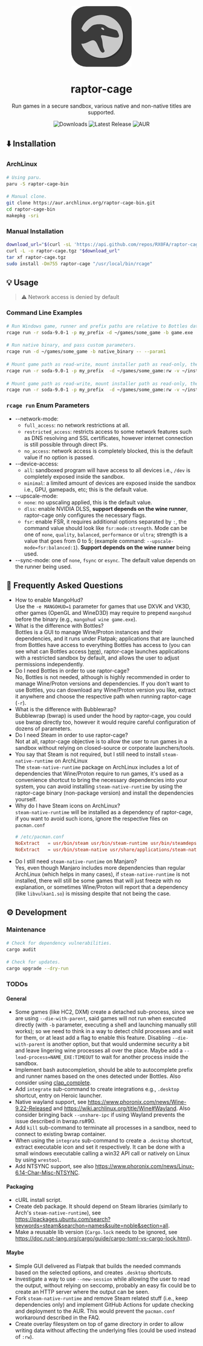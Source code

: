 <div align="center">
  <img src="assets/icon.png" />
  <h1>
    raptor-cage
  </h1>
  <p>
    Run games in a secure sandbox, various native and non-native titles are supported.
  </p>
  <img alt="Downloads" src="https://img.shields.io/github/downloads/RX0FA/raptor-cage/total?style=flat-square&label=DOWNLOADS&labelColor=0567ff&color=696969" />
  <img alt="Latest Release" src="https://img.shields.io/github/v/release/RX0FA/raptor-cage?style=flat-square&label=LATEST%20RELEASE&labelColor=0567ff&color=696969" />
  <img alt="AUR" src="https://img.shields.io/aur/version/raptor-cage-bin?style=flat-square&label=AUR&labelColor=0567ff&color=696969" />
</div>

## ⬇️ Installation

### ArchLinux

```bash
# Using paru.
paru -S raptor-cage-bin

# Manual clone.
git clone https://aur.archlinux.org/raptor-cage-bin.git
cd raptor-cage-bin
makepkg -sri
```

### Manual Installation

```bash
download_url="$(curl -sL 'https://api.github.com/repos/RX0FA/raptor-cage/releases/latest' | grep -E 'browser_download_url.+\.tgz' | grep -oP '"browser_download_url": "\K[^"]+')"
curl -L -o raptor-cage.tgz "$download_url"
tar xf raptor-cage.tgz
sudo install -Dm755 raptor-cage "/usr/local/bin/rcage"
```

## 💡 Usage

> ⚠️ Network access is denied by default

### Command Line Examples

```bash
# Run Windows game, runner and prefix paths are relative to Bottles data directory.
rcage run -r soda-9.0-1 -p my_prefix -d ~/games/some_game -b game.exe

# Run native binary, and pass custom parameters.
rcage run -d ~/games/some_game -b native_binary -- --param1

# Mount game path as read-write, mount installer path as read-only, then start interactive shell.
rcage run -r soda-9.0-1 -p my_prefix  -d ~/games/some_game:rw -v ~/installers:/installers:

# Mount game path as read-write, mount installer path as read-only, then start "setup.exe".
rcage run -r soda-9.0-1 -p my_prefix  -d ~/games/some_game:rw -v ~/installers:/installers: -b /installers/setup.exe
```

### `rcage run` Enum Parameters

* --network-mode:
  * `full_access`: no network restrictions at all.
  * `restricted_access`: restricts access to some network features such as DNS resolving and SSL certificates, however internet connection is still possible through direct IPs.
  * `no_access`: network access is completely blocked, this is the default value if no option is passed.
* --device-access:
  * `all`: sandboxed program will have access to all devices i.e., `/dev` is completely exposed inside the sandbox.
  * `minimal`: a limited amount of devices are exposed inside the sandbox i.e., GPU, gamepads, etc; this is the default value.
* --upscale-mode:
  * `none`: no upscaling applied, this is the default value.
  * `dlss`: enable NVIDIA DLSS, **support depends on the wine runner**, raptor-cage only configures the necessary flags.
  * `fsr`: enable FSR, it requires additional options separated by `:`, the command value should look like `fsr:mode:strength`. Mode can be one of `none`, `quality`, `balanced`, `performance` or `ultra`; strength is a value that goes from 0 to 5; (example command: `--upscale-mode=fsr:balanced:1`). **Support depends on the wine runner** being used.
* --sync-mode: one of `none`, `fsync` or `esync`. The default value depends on the runner being used.

## 📌 Frequently Asked Questions

* How to enable MangoHud?  
  Use the `-e MANGOHUD=1` parameter for games that use DXVK and VK3D, other games (OpenGL and WineD3D) may require to prepend `mangohud` before the binary (e.g., `mangohud wine game.exe`).
* What is the difference with Bottles?  
  Bottles is a GUI to manage Wine/Proton instances and their dependencies, and it runs under Flatpak; applications that are launched from Bottles have access to everything Bottles has access to (you can see what can Bottles access [here](https://github.com/flathub/com.usebottles.bottles/blob/master/com.usebottles.bottles.yml#L9)), raptor-cage launches applications with a restricted sandbox by default, and allows the user to adjust permissions independently.
* Do I need Bottles in order to use raptor-cage?  
  No, Bottles is not needed, although is highly recommended in order to manage Wine/Proton versions and dependencies. If you don't want to use Bottles, you can download any Wine/Proton version you like, extract it anywhere and choose the respective path when running raptor-cage (`-r`).
* What is the difference with Bubblewrap?  
  Bubblewrap (bwrap) is used under the hood by raptor-cage, you could use bwrap directly too, however it would require careful configuration of dozens of parameters.
* Do I need Steam in order to use raptor-cage?  
  Not at all, raptor-cage objective is to allow the user to run games in a sandbox without relying on closed-source or corporate launchers/tools.
* You say that Steam is not required, but I still need to install `steam-native-runtime` on ArchLinux  
  The `steam-native-runtime` package on ArchLinux includes a lot of dependencies that Wine/Proton require to run games, it's used as a convenience shortcut to bring the necessary dependencies into your system, you can avoid installing `steam-native-runtime` by using the raptor-cage binary (non-package version) and install the dependencies yourself.
* Why do I have Steam icons on ArchLinux?  
  `steam-native-runtime` will be installed as a dependency of raptor-cage, if you want to avoid such icons, ignore the respective files on `pacman.conf`
  ```conf
  # /etc/pacman.conf
  NoExtract   = usr/bin/steam usr/bin/steam-runtime usr/bin/steamdeps usr/share/applications/steam.desktop
  NoExtract   = usr/bin/steam-native usr/share/applications/steam-native.desktop
  ```
* Do I still need `steam-native-runtime` on Manjaro?  
  Yes, even though Manjaro includes more dependencies than regular ArchLinux (which helps in many cases), if `steam-native-runtime` is not installed, there will still be some games that will just freeze with no explanation, or sometimes Wine/Proton will report that a dependency (like `libvulkan1.so`) is missing despite that not being the case.

## ⚙️ Development

### Maintenance

```bash
# Check for dependency vulnerabilities.
cargo audit

# Check for updates.
cargo upgrade --dry-run
```

### TODOs

#### General

* Some games (like HC2, DXM) create a detached sub-process, since we are using `--die-with-parent`, said games will not run when executed directly (with `-b` parameter, executing a shell and launching manually still works); so we need to think in a way to detect child processes and wait for them, or at least add a flag to enable this feature. Disabling `--die-with-parent` is another option, but that would undermine security a bit and leave lingering wine processes all over the place. Maybe add a `--lead-process=NAME_EXE:TIMEOUT` to wait for another process inside the sandbox.
* Implement bash autocompletion, should be able to autocomplete prefix and runner names based on the ones detected under Bottles. Also consider using [clap_complete](https://crates.io/crates/clap_complete).
* Add `integrate` sub-command to create integrations e.g., `.desktop` shortcut, entry on Heroic launcher.
* Native wayland support, see https://www.phoronix.com/news/Wine-9.22-Released and https://wiki.archlinux.org/title/Wine#Wayland. Also consider bringing back `--unshare-ipc` if using Wayland prevents the issue described in bwrap.rs#90.
* Add `kill` sub-command to terminate all processes in a sandbox, need to connect to existing bwrap container.
* When using the `integrate` sub-command to create a `.desktop` shortcut, extract executable icon and set it respectively. It can be done with a small windows executable calling a win32 API call or natively on Linux by using `wrestool`.
* Add NTSYNC support, see also https://www.phoronix.com/news/Linux-6.14-Char-Misc-NTSYNC.

#### Packaging

* cURL install script.
* Create deb package. It should depend on Steam libraries (similarly to Arch's `steam-native-runtime`), see https://packages.ubuntu.com/search?keywords=steam&searchon=names&suite=noble&section=all.
* Make a reusable lib version (`Cargo.lock` needs to be ignored, see https://doc.rust-lang.org/cargo/guide/cargo-toml-vs-cargo-lock.html).

#### Maybe

* Simple GUI delivered as Flatpak that builds the needed commands based on the selected options, and creates `.desktop` shortcuts.
* Investigate a way to use `--new-session` while allowing the user to read the output, without relying on seccomp, probably an easy fix could be to create an HTTP server where the output can be seen.
* Fork `steam-native-runtime` and remove Steam related stuff (i.e., keep dependencies only) and implement GitHub Actions for update checking and deployment to the AUR. This would prevent the `pacman.conf` workaround described in the FAQ.
* Create overlay filesystem on top of game directory in order to allow writing data without affecting the underlying files (could be used instead of `:rw`).
